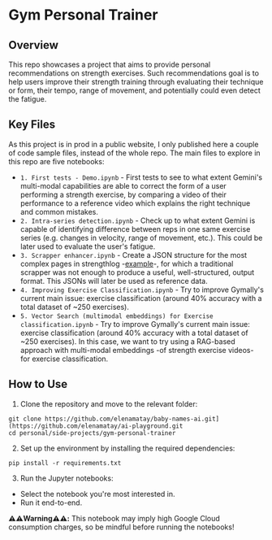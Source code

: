# Gym Personal Trainer

## Overview
This repo showcases a project that aims to provide personal recommendations on strength exercises. Such recommendations goal is to help users improve their strength training through evaluating their technique or form, their tempo, range of movement, and potentially could even detect the fatigue.

## Key Files

As this project is in prod in a public website, I only published here a couple of code sample files, instead of the whole repo. The main files to explore in this repo are five notebooks:
- `1. First tests - Demo.ipynb` - First tests to see to what extent Gemini's multi-modal capabilities are able to correct the form of a user performing a strength exercise, by comparing a video of their performance to a reference video which explains the right technique and common mistakes.
- `2. Intra-series detection.ipynb` - Check up to what extent Gemini is capable of identifying difference between reps in one same exercise series (e.g. changes in velocity, range of movement, etc.). This could be later used to evaluate the user's fatigue.
- `3. Scrapper enhancer.ipynb` - Create a JSON structure for the most complex pages in strengthlog -[example](https://www.strengthlog.com/deadlift/)-, for which a traditional scrapper was not enough to produce a useful, well-structured, output format. This JSONs will later be used as reference data.
- `4. Improving Exercise Classification.ipynb` - Try to improve Gymally's current main issue: exercise classification (around 40% accuracy with a total dataset of ~250 exercises).
- `5. Vector Search (multimodal embeddings) for Exercise classification.ipynb` - Try to improve Gymally's current main issue: exercise classification (around 40% accuracy with a total dataset of ~250 exercises). In this case, we want to try using a RAG-based approach with multi-modal embeddings -of strength exercise videos- for exercise classification.


## How to Use
1. Clone the repository and move to the relevant folder:
```
git clone https://github.com/elenamatay/baby-names-ai.git](https://github.com/elenamatay/ai-playground.git
cd personal/side-projects/gym-personal-trainer
```

2. Set up the environment by installing the required dependencies:
```
pip install -r requirements.txt
```

3. Run the Jupyter notebooks:
- Select the notebook you're most interested in.
- Run it end-to-end.

**⚠️⚠️Warning⚠️⚠️:** This notebook may imply high Google Cloud consumption charges, so be mindful before running the notebooks!